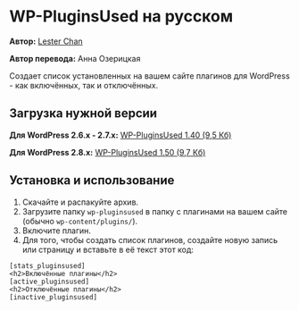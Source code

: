 # WP-PluginsUsed на русском #

**Автор:** [Lester Chan](http://lesterchan.net/wordpress/readme/wp-pluginsused.html)

**Автор перевода:** Анна Озерицкая

Создает список установленных на вашем сайте плагинов для WordPress - как включённых, так и отключённых.

## Загрузка нужной версии ##

**Для WordPress 2.6.x - 2.7.x:** [WP-PluginsUsed 1.40 (9,5 Кб)](http://l10n-ru.googlecode.com/files/wp-pluginsused-1.40-ru_RU.zip)

**Для WordPress 2.8.x:** [WP-PluginsUsed 1.50 (9,7 Кб)](http://l10n-ru.googlecode.com/files/wp-pluginsused-1.50-ru_RU.zip)

## Установка и использование ##

  1. Скачайте и распакуйте архив.
  1. Загрузите папку `wp-pluginsused` в папку с плагинами на вашем сайте (обычно `wp-content/plugins/`).
  1. Включите плагин.
  1. Для того, чтобы создать список плагинов, создайте новую запись или страницу и вставьте в её текст этот код:
```
[stats_pluginsused]
<h2>Включённые плагины</h2>
[active_pluginsused]
<h2>Отключённые плагины</h2>
[inactive_pluginsused]
```